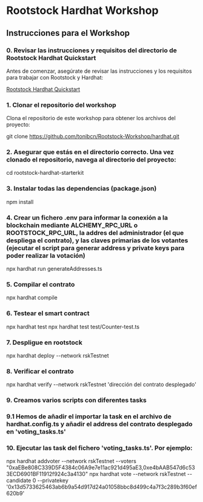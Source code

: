 # Rootstock Hardhat Workshop

## Instrucciones para el Workshop

### 0. Revisar las instrucciones y requisitos del directorio de Rootstock Hardhat Quickstart

Antes de comenzar, asegúrate de revisar las instrucciones y los requisitos para trabajar con Rootstock y Hardhat:

[Rootstock Hardhat Quickstart](https://dev.rootstock.io/developers/quickstart/hardhat/)

### 1. Clonar el repositorio del workshop

Clona el repositorio de este workshop para obtener los archivos del proyecto:

git clone https://github.com/tonibcn/Rootstock-Workshop/hardhat.git

### 2. Asegurar que estás en el directorio correcto. Una vez clonado el repositorio, navega al directorio del proyecto:

cd rootstock-hardhat-starterkit

### 3. Instalar todas las dependencias (package.json)

npm install

### 4. Crear un fichero .env para informar la conexión a la blockchain mediante ALCHEMY_RPC_URL o ROOTSTOCK_RPC_URL, la addres del administrador (el que despliega el contrato), y las claves primarias de los votantes (ejecutar el script para generar address y private keys para poder realizar la votación)

npx hardhat run generateAddresses.ts

### 5. Compilar el contrato
npx hardhat compile

### 6. Testear el smart contract
npx hardhat test
npx hardhat test test/Counter-test.ts

### 7. Despligue en rootstock
npx hardhat deploy --network rskTestnet

### 8. Verificar el contrato
npx hardhat verify --network rskTestnet 'dirección del contrato desplegado'

### 9. Creamos varios scripts con diferentes tasks
### 9.1 Hemos de añadir el importar la task en el archivo de hardhat.config.ts y añadir el address del contrato desplegado en 'voting_tasks.ts'

### 10. Ejecutar las task del fichero 'voting_tasks.ts'. Por ejemplo:
npx hardhat addvoter --network rskTestnet --voters "0xaEBe808C339D5F4384c06A9e7e11ac921d495aE3,0xe4bAAB547d6c533ECD6901BF11912f924c3a4130"
npx hardhat vote --network rskTestnet --candidate 0 --privatekey '0x13d5733625463ab6b9a54d917d24a01058bbc8d499c4a7f3c289b3f60ef620b9' 